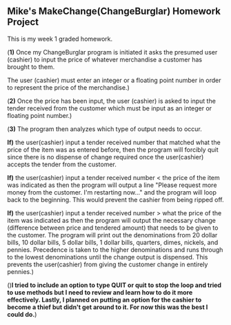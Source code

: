 ## Mike's MakeChange(ChangeBurglar) Homework Project

This is my week 1 graded homework.

(**1)** Once my ChangeBurglar program is initiated it asks the presumed user (cashier)
to input the price of whatever merchandise a customer has brought to them.

The user (cashier) must enter an integer or a floating point number in order to represent
the price of the merchandise.)

(**2)** Once the price has been input, the user (cashier) is asked to input the tender received from the customer
which must be input as an integer or floating point number.)

(**3)** The program then analyzes which type of output needs to occur.

**If)** the user(cashier) input a tender received number that matched what the price of the item was as entered before,
then the program will forcibly quit since there is no dispense of change required once the user(cashier) accepts the
tender from the customer.

**If)** the user(cashier) input a tender received number < the price of the item was indicated as
then the program will output a line "Please request more money from the customer. I'm restarting now..."
and the program will loop back to the beginning. This would prevent the cashier from being ripped off.

**If)** the user(cashier) input a tender received number > what the price of the item was indicated as then
the program will output the necessary change (difference between price and tendered amount) that needs to be given to the customer.
The program will print out the denominations from 20 dollar bills, 10 dollar bills, 5 dollar bills, 1 dollar bills, quarters, dimes, nickels, and pennies. Precedence is taken to the higher denominations and runs through to the lowest denominations until the change
output is dispensed. This prevents the user(cashier) from giving the customer change in entirely pennies.)






()**I tried to include an option to type QUIT or quit to stop the loop and tried to
use methods but I need to review and learn how to do it more effectively. Lastly, I planned
on putting an option for the cashier to become a thief but didn't get around to it.
 For now this was the best I could do.**)

